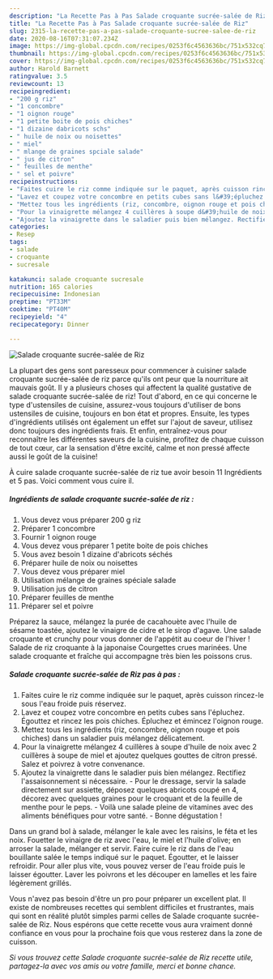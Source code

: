 ```yaml
---
description: "La Recette Pas à Pas Salade croquante sucrée-salée de Riz"
title: "La Recette Pas à Pas Salade croquante sucrée-salée de Riz"
slug: 2315-la-recette-pas-a-pas-salade-croquante-sucree-salee-de-riz
date: 2020-08-16T07:31:07.234Z
image: https://img-global.cpcdn.com/recipes/0253f6c4563636bc/751x532cq70/salade-croquante-sucree-salee-de-riz-photo-principale-de-la-recette.jpg
thumbnail: https://img-global.cpcdn.com/recipes/0253f6c4563636bc/751x532cq70/salade-croquante-sucree-salee-de-riz-photo-principale-de-la-recette.jpg
cover: https://img-global.cpcdn.com/recipes/0253f6c4563636bc/751x532cq70/salade-croquante-sucree-salee-de-riz-photo-principale-de-la-recette.jpg
author: Harold Barnett
ratingvalue: 3.5
reviewcount: 13
recipeingredient:
- "200 g riz"
- "1 concombre"
- "1 oignon rouge"
- "1 petite boite de pois chiches"
- "1 dizaine dabricots schs"
- " huile de noix ou noisettes"
- " miel"
- " mlange de graines spciale salade"
- " jus de citron"
- " feuilles de menthe"
- " sel et poivre"
recipeinstructions:
- "Faites cuire le riz comme indiquée sur le paquet, après cuisson rincez-le sous l&#39;eau froide puis réservez."
- "Lavez et coupez votre concombre en petits cubes sans l&#39;épluchez. Égouttez et rincez les pois chiches. Épluchez et émincez l&#39;oignon rouge."
- "Mettez tous les ingrédients (riz, concombre, oignon rouge et pois chiches) dans un saladier puis mélangez délicatement."
- "Pour la vinaigrette mélangez 4 cuillères à soupe d&#39;huile de noix avec 2 cuillères à soupe de miel et ajoutez quelques gouttes de citron pressé. Salez et poivrez à votre convenance."
- "Ajoutez la vinaigrette dans le saladier puis bien mélangez. Rectifiez l&#39;assaisonnement si nécessaire. Pour le dressage, servir la salade directement sur assiette, déposez quelques abricots coupé en 4, décorez avec quelques graines pour le croquant et de la feuille de menthe pour le peps. Voilà une salade pleine de vitamines avec des aliments bénéfiques pour votre santé. Bonne dégustation !"
categories:
- Resep
tags:
- salade
- croquante
- sucresale

katakunci: salade croquante sucresale 
nutrition: 165 calories
recipecuisine: Indonesian
preptime: "PT33M"
cooktime: "PT40M"
recipeyield: "4"
recipecategory: Dinner

---
```



![Salade croquante sucrée-salée de Riz](https://img-global.cpcdn.com/recipes/0253f6c4563636bc/751x532cq70/salade-croquante-sucree-salee-de-riz-photo-principale-de-la-recette.jpg)

La plupart des gens sont paresseux pour commencer à cuisiner salade croquante sucrée-salée de riz parce qu'ils ont peur que la nourriture ait mauvais goût. Il y a plusieurs choses qui affectent la qualité gustative de salade croquante sucrée-salée de riz! Tout d'abord, en ce qui concerne le type d'ustensiles de cuisine, assurez-vous toujours d'utiliser de bons ustensiles de cuisine, toujours en bon état et propres. Ensuite, les types d'ingrédients utilisés ont également un effet sur l'ajout de saveur, utilisez donc toujours des ingrédients frais. Et enfin, entraînez-vous pour reconnaître les différentes saveurs de la cuisine, profitez de chaque cuisson de tout cœur, car la sensation d'être excité, calme et non pressé affecte aussi le goût de la cuisine!

<!--inarticleads1-->

À cuire salade croquante sucrée-salée de riz tue avoir besoin 11 Ingrédients et 5 pas. Voici comment vous cuire il.

##### Ingrédients de salade croquante sucrée-salée de riz :

1. Vous devez vous préparer 200 g riz
1. Préparer 1 concombre
1. Fournir 1 oignon rouge
1. Vous devez vous préparer 1 petite boite de pois chiches
1. Vous avez besoin 1 dizaine d&#39;abricots séchés
1. Préparer  huile de noix ou noisettes
1. Vous devez vous préparer  miel
1. Utilisation  mélange de graines spéciale salade
1. Utilisation  jus de citron
1. Préparer  feuilles de menthe
1. Préparer  sel et poivre


Préparez la sauce, mélangez la purée de cacahouète avec l&#39;huile de sésame toastée, ajoutez le vinaigre de cidre et le sirop d&#39;agave. Une salade croquante et crunchy pour vous donner de l&#39;appétit au coeur de l&#39;hiver ! Salade de riz croquante à la japonaise Courgettes crues marinées. Une salade croquante et fraîche qui accompagne très bien les poissons crus. 

<!--inarticleads2-->

##### Salade croquante sucrée-salée de Riz pas à pas :

1. Faites cuire le riz comme indiquée sur le paquet, après cuisson rincez-le sous l&#39;eau froide puis réservez.
1. Lavez et coupez votre concombre en petits cubes sans l&#39;épluchez. Égouttez et rincez les pois chiches. Épluchez et émincez l&#39;oignon rouge.
1. Mettez tous les ingrédients (riz, concombre, oignon rouge et pois chiches) dans un saladier puis mélangez délicatement.
1. Pour la vinaigrette mélangez 4 cuillères à soupe d&#39;huile de noix avec 2 cuillères à soupe de miel et ajoutez quelques gouttes de citron pressé. Salez et poivrez à votre convenance.
1. Ajoutez la vinaigrette dans le saladier puis bien mélangez. Rectifiez l&#39;assaisonnement si nécessaire. - Pour le dressage, servir la salade directement sur assiette, déposez quelques abricots coupé en 4, décorez avec quelques graines pour le croquant et de la feuille de menthe pour le peps. - Voilà une salade pleine de vitamines avec des aliments bénéfiques pour votre santé. - Bonne dégustation !


Dans un grand bol à salade, mélanger le kale avec les raisins, le féta et les noix. Fouetter le vinaigre de riz avec l&#39;eau, le miel et l&#39;huile d&#39;olive; en arroser la salade, mélanger et servir. Faire cuire le riz dans de l&#39;eau bouillante salée le temps indiqué sur le paquet. Égoutter, et le laisser refroidir. Pour aller plus vite, vous pouvez verser de l&#39;eau froide puis le laisser égoutter. Laver les poivrons et les découper en lamelles et les faire légèrement grillés. 

<!--inarticleads1-->

<p>
Vous n'avez pas besoin d'être un pro pour préparer un excellent plat. Il existe de nombreuses recettes qui semblent difficiles et frustrantes, mais qui sont en réalité plutôt simples parmi celles de Salade croquante sucrée-salée de Riz. Nous espérons que cette recette vous aura vraiment donné confiance en vous pour la prochaine fois que vous resterez dans la zone de cuisson.
</p>

<p>
<i>Si vous trouvez cette Salade croquante sucrée-salée de Riz recette utile, partagez-la avec vos amis ou votre famille, merci et bonne chance.</i>
</p>

